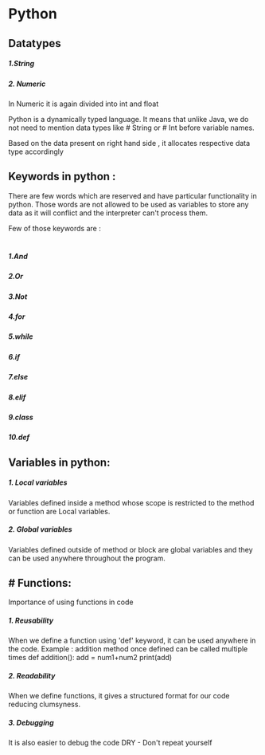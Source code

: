 # Python

## Datatypes

#####  1.String
##### 2. Numeric

In Numeric it is again divided into int and float 

Python is a dynamically typed language. It means that unlike Java, we do not need to mention data types like # String or # Int before variable names.

Based on the data present on right hand side , it allocates respective data type accordingly

## Keywords in python :

There are few words which are reserved and have particular functionality in python. Those words are not allowed to be used
as variables to store any data as it will conflict and the interpreter can't process them.

Few of those keywords are :
#
##### 1.And
##### 2.Or
##### 3.Not
##### 4.for
##### 5.while
##### 6.if
##### 7.else
##### 8.elif
##### 9.class
##### 10.def

## Variables in python:

##### 1. Local variables 
Variables defined inside a method whose scope is restricted to the method or function are Local variables.


##### 2. Global variables
Variables defined outside of method or block are global variables and they can be used anywhere throughout the program. 

## # Functions:

Importance of using functions in code
##### 1. Reusability
  When we define a function using 'def' keyword, it can be used anywhere in the code.
  Example : addition method once defined can be called multiple times
  def addition():
    add =  num1+num2
    print(add)
##### 2. Readability
   When we define functions, it gives a structured format for our code reducing clumsyness.
##### 3. Debugging
   It is also easier to debug the code
DRY - Don't repeat yourself
